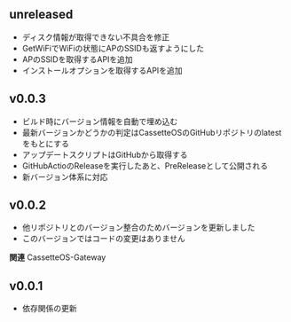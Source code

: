 ## unreleased
- ディスク情報が取得できない不具合を修正
- GetWiFiでWiFiの状態にAPのSSIDも返すようにした
- APのSSIDを取得するAPIを追加
- インストールオプションを取得するAPIを追加

## v0.0.3
- ビルド時にバージョン情報を自動で埋め込む
- 最新バージョンかどうかの判定はCassetteOSのGitHubリポジトリのlatestをもとにする
- アップデートスクリプトはGitHubから取得する
- GitHubActioのReleaseを実行したあと、PreReleaseとして公開される
- 新バージョン体系に対応

## v0.0.2
- 他リポジトリとのバージョン整合のためバージョンを更新しました
- このバージョンではコードの変更はありません

**関連**
CassetteOS-Gateway

## v0.0.1
- 依存関係の更新
